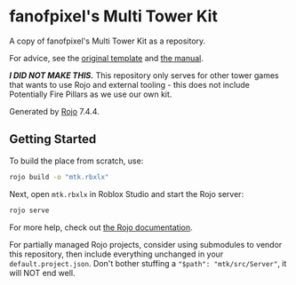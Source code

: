 # fanofpixel's Multi Tower Kit

A copy of fanofpixel's Multi Tower Kit as a repository.

For advice, see the [original template] and [the manual].

***I DID NOT MAKE THIS.*** This repository only serves for other tower games
that wants to use Rojo and external tooling - this does not include Potentially
Fire Pillars as we use our own kit.

Generated by [Rojo] 7.4.4.

## Getting Started

To build the place from scratch, use:

```bash
rojo build -o "mtk.rbxlx"
```

Next, open `mtk.rbxlx` in Roblox Studio and start the Rojo server:

```bash
rojo serve
```

For more help, check out [the Rojo documentation].

For partially managed Rojo projects, consider using submodules to vendor this
repository, then include everything unchanged in your `default.project.json`.
Don't bother stuffing a `"$path": "mtk/src/Server"`, it will NOT end well.

[original template]: https://www.roblox.com/games/6441545053/Fanofpixels-Multi-Tower-Kit-V4-Template-Place
[the manual]: https://docs.google.com/document/d/1xx428ttUaJiv2b4197z1bZe2Eb6-vnmo/edit
[Rojo]: https://github.com/rojo-rbx/rojo
[the Rojo documentation]: https://rojo.space/docs
